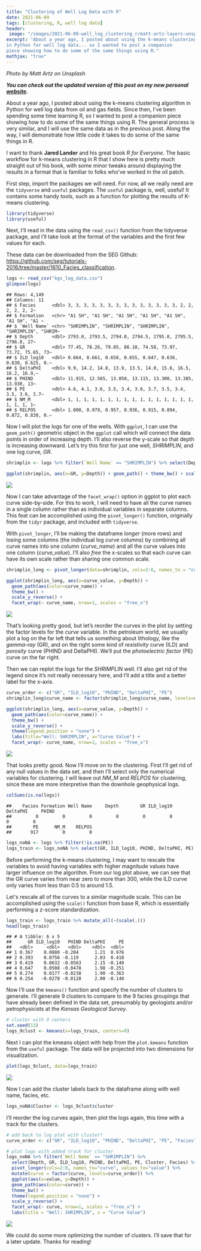 ```yaml
---
title: "Clustering of Well Log Data with R"
date: 2021-06-09
tags: [clustering, R, well log data]
header:
 image: "/images/2021-06-09-well_log_clustering_r/matt-artz-layers-unsplash.jpg"
excerpt: "About a year ago, I posted about using the k-means clustering algorithm
in Python for well log data... so I wanted to post a companion
piece showing how to do some of the same things using R."
mathjax: "true"
---
```


*Photo by Matt Artz on Unsplash*

***You can check out the updated version of this post on my new personal [website](https://andywohlgenant.netlify.app/post/k-means-clustering-of-well-log-data/).***

About a year ago, I posted about using the k-means clustering algorithm
in Python for well log data from oil and gas fields. Since then, I’ve
been spending some time learning R, so I wanted to post a companion
piece showing how to do some of the same things using R. The general
process is very similar, and I will use the same data as in the previous
post. Along the way, I will demonstrate how little code it takes to do
some of the same things in R.

I want to thank **Jared Lander** and his great book *R for Everyone*.
The basic workflow for k-means clustering in R that I show here is
pretty much straight out of his book, with some minor tweaks around
displaying the results in a format that is familiar to folks who’ve
worked in the oil patch.

First step, import the packages we will need. For now, all we really
need are the `tidyverse` and `useful` packages. The `useful` package is,
well, useful\! It contains some handy tools, such as a function for
plotting the results of K-means clustering.

``` r
library(tidyverse)
library(useful)
```

Next, I’ll read in the data using the `read_csv()` function from the
tidyverse package, and I’ll take look at the format of the variables and
the first few values for each.

These data can be downloaded from the SEG Github:
<https://github.com/seg/tutorials-2016/tree/master/1610_Facies_classification>.

``` r
logs <- read_csv("kgs_log_data.csv")
glimpse(logs)
```

    ## Rows: 4,149
    ## Columns: 11
    ## $ Facies      <dbl> 3, 3, 3, 3, 3, 3, 3, 3, 3, 3, 3, 3, 3, 3, 2, 2, 2, 2, 2, 2~
    ## $ Formation   <chr> "A1 SH", "A1 SH", "A1 SH", "A1 SH", "A1 SH", "A1 SH", "A1 ~
    ## $ `Well Name` <chr> "SHRIMPLIN", "SHRIMPLIN", "SHRIMPLIN", "SHRIMPLIN", "SHRIM~
    ## $ Depth       <dbl> 2793.0, 2793.5, 2794.0, 2794.5, 2795.0, 2795.5, 2796.0, 27~
    ## $ GR          <dbl> 77.45, 78.26, 79.05, 86.10, 74.58, 73.97, 73.72, 75.65, 73~
    ## $ ILD_log10   <dbl> 0.664, 0.661, 0.658, 0.655, 0.647, 0.636, 0.630, 0.625, 0.~
    ## $ DeltaPHI    <dbl> 9.9, 14.2, 14.8, 13.9, 13.5, 14.0, 15.6, 16.5, 16.2, 16.9,~
    ## $ PHIND       <dbl> 11.915, 12.565, 13.050, 13.115, 13.300, 13.385, 13.930, 13~
    ## $ PE          <dbl> 4.6, 4.1, 3.6, 3.5, 3.4, 3.6, 3.7, 3.5, 3.4, 3.5, 3.6, 3.7~
    ## $ NM_M        <dbl> 1, 1, 1, 1, 1, 1, 1, 1, 1, 1, 1, 1, 1, 1, 1, 1, 1, 1, 1, 1~
    ## $ RELPOS      <dbl> 1.000, 0.979, 0.957, 0.936, 0.915, 0.894, 0.872, 0.830, 0.~

Now I will plot the logs for one of the wells. With `ggplot`, I can use
the `geom_path()` geometric object in the `ggplot` call which will
connect the data points in order of increasing depth. I’ll also reverse
the y-scale so that depth is increasing downward. Let’s try this first
for just one well, *SHRIMPLIN*, and one log curve,
*GR*.

``` r
shrimplin <- logs %>% filter(`Well Name` == "SHRIMPLIN") %>% select(Depth, GR, ILD_log10, DeltaPHI, PHIND, PE)

ggplot(shrimplin, aes(x=GR, y=Depth)) + geom_path() + theme_bw() + scale_y_reverse()
```

![](/images/2021-06-09-well_log_clustering_r/unnamed-chunk-3-1.png)<!-- -->

Now I can take advantage of the `facet_wrap()` option in ggplot to plot
each curve side-by-side. For this to work, I will need to have all the 
curve names in a single column rather than as individual variables in separate
columns. This feat can be accomplished using the `pivot_longer()` function,
originally from the `tidyr` package, and included with `tidyverse`.

With `pivot_longer`, I’ll be making the dataframe *longer* (more rows)
and losing some columns (the individual log curve columns) by combining
all curve names into one column (*curve\_name*) and all the curve values
into one column (*curve\_value*). I’ll also *free* the x-scales so that
each curve can have its own scale rather than sharing one common
scale.

``` r
shrimplin_long <- pivot_longer(data=shrimplin, cols=2:6, names_to = "curve_name", values_to = "curve_value")

ggplot(shrimplin_long, aes(x=curve_value, y=Depth)) + 
  geom_path(aes(color=curve_name)) + 
  theme_bw() + 
  scale_y_reverse() + 
  facet_wrap(~ curve_name, nrow=1, scales = "free_x")
```

![](/images/2021-06-09-well_log_clustering_r/unnamed-chunk-4-1.png)<!-- -->

That’s looking pretty good, but let’s reorder the curves in the plot by
setting the factor levels for the *curve* variable. In the petroleum
world, we usually plot a log on the far left that tells us something
about lithology, like the *gamma-ray* (GR), and on the right some kind
of *resistivity* curve (ILD) and *porosity* curve (PHIND and DeltaPHI).
We’ll put the *photoelectric factor* (PE) curve on the far right.

Then we can replot the logs for the *SHRIMPLIN* well. I’ll also get rid
of the legend since it’s not really necessary here, and I’ll add a title
and a better label for the x-axis.

``` r
curve_order <- c("GR", "ILD_log10", "PHIND", "DeltaPHI", "PE")
shrimplin_long$curve_name <- factor(shrimplin_long$curve_name, levels=curve_order)

ggplot(shrimplin_long, aes(x=curve_value, y=Depth)) + 
  geom_path(aes(color=curve_name)) + 
  theme_bw() + 
  scale_y_reverse() + 
  theme(legend.position = "none") +
  labs(title="Well: SHRIMPLIN", x="Curve Value") +
  facet_wrap(~ curve_name, nrow=1, scales = "free_x")
```

![](/images/2021-06-09-well_log_clustering_r/unnamed-chunk-5-1.png)<!-- -->

That looks pretty good. Now I’ll move on to the clustering. First I’ll
get rid of any null values in the data set, and then I’ll select only
the numerical variables for clustering. I will leave out *NM\_M* and
*RELPOS* for clustering, since these are more interpretive than the
downhole geophysical logs.

``` r
colSums(is.na(logs))
```

    ##    Facies Formation Well Name     Depth        GR ILD_log10  DeltaPHI     PHIND 
    ##         0         0         0         0         0         0         0         0 
    ##        PE      NM_M    RELPOS 
    ##       917         0         0

``` r
logs_noNA <- logs %>% filter(!is.na(PE))
logs_train <- logs_noNA %>% select(GR, ILD_log10, PHIND, DeltaPHI, PE)
```

Before performing the k-means clustering, I may want to rescale the
variables to avoid having variables with higher magnitude values have
larger influence on the algorithm. From our log plot above, we can see
that the GR curve varies from near zero to more than 300, while the ILD
curve only varies from less than 0.5 to around 1.5. 

Let's rescale all of the curves to a similar magnitude scale. This can be
accomplished using the `scale()` function from base R, which is
essentially performing a z-score standardization.

``` r
logs_train <- logs_train %>% mutate_all(~(scale(.)))
head(logs_train)
```

    ## # A tibble: 6 x 5
    ##      GR ILD_log10   PHIND DeltaPHI     PE
    ##   <dbl>     <dbl>   <dbl>    <dbl>  <dbl>
    ## 1 0.367    0.0880 -0.204      1.21  0.976
    ## 2 0.393    0.0756 -0.119      2.03  0.418
    ## 3 0.419    0.0632 -0.0563     2.15 -0.140
    ## 4 0.647    0.0508 -0.0478     1.98 -0.251
    ## 5 0.274    0.0177 -0.0238     1.90 -0.363
    ## 6 0.254   -0.0278 -0.0128     2.00 -0.140

Now I’ll use the `kmeans()` function and specify the number of clusters
to generate. I’ll generate 9 clusters to compare to the 9 facies
groupings that have already been defined in the data set, presumably by
geologists and/or petrophysicists at the *Kansas Geological Survey*.

``` r
# cluster with 9 centers
set.seed(13)
logs_9clust <- kmeans(x=logs_train, centers=9)
```

Next I can plot the kmeans object with help from the `plot.kmeans`
function from the `useful` package. The data will be projected into two
dimensions for
visualization.

``` r
plot(logs_9clust, data=logs_train)
```

![](/images/2021-06-09-well_log_clustering_r/unnamed-chunk-9-1.png)<!-- -->

Now I can add the cluster labels back to the dataframe along with well
name, facies, etc.

``` r
logs_noNA$Cluster <- logs_9clust$cluster
```

I’ll reorder the log curves again, then plot the logs again, this time
with a track for the clusters.

``` r
# add back to log plot with cluster?
curve_order <- c("GR", "ILD_log10", "PHIND", "DeltaPHI", "PE", "Facies", "Cluster")

# plot logs with added track for cluster
logs_noNA %>% filter(`Well Name` == "SHRIMPLIN") %>%
  select(Depth, GR, ILD_log10, PHIND, DeltaPHI, PE, Cluster, Facies) %>%
  pivot_longer(cols=2:8, names_to="curve", values_to="value") %>%
  mutate(curve = factor(curve, levels=curve_order)) %>%
  ggplot(aes(x=value, y=Depth)) + 
  geom_path(aes(color=curve)) + 
  theme_bw() + 
  theme(legend.position = "none") +
  scale_y_reverse() + 
  facet_wrap(~ curve, nrow=1, scales = "free_x") +
  labs(title = "Well: SHRIMPLIN", x = "Curve Value")
```

![](/images/2021-06-09-well_log_clustering_r/unnamed-chunk-11-1.png)<!-- -->

We could do some more optimizing the number of clusters. I’ll save that
for a later update. Thanks for reading\!
